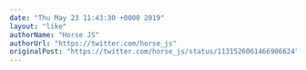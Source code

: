 ```yaml
---
date: "Thu May 23 11:43:30 +0000 2019"
layout: "like"
authorName: "Horse JS"
authorUrl: "https://twitter.com/horse_js"
originalPost: "https://twitter.com/horse_js/status/1131526061466906624"
---
```

